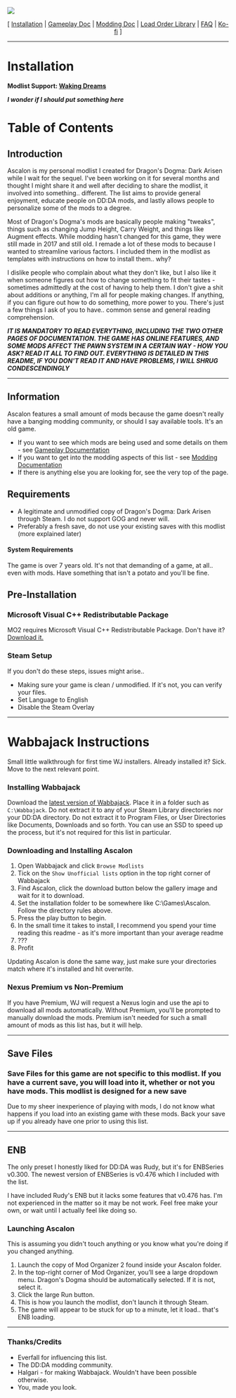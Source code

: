 
![](https://raw.githubusercontent.com/Oghma-Infinium/Ascalon/blob/main/Media/Ascalon.webp)

<p align="center">
  [ <a href="">Installation</a> |
  <a href="https://github.com/Oghma-Infinium/Ascalon/blob/main/Documentation/Gameplay%20Documentation.md">Gameplay Doc</a> |
  <a href="">Modding Doc</a> |
  <a href="">Load Order Library</a> |
  <a href="https://github.com/Oghma-Infinium/Ascalon/blob/main/Documentation/FAQ.md">FAQ</a> |
  <a href="https://ko-fi.com/maelstrom_">Ko-fi</a> ]
</p>

---

# Installation

**Modlist Support: [Waking Dreams](https://discord.gg/WakingDreams)** 

***I wonder if I should put something here***

# Table of Contents


## Introduction

Ascalon is my personal modlist I created for Dragon's Dogma: Dark Arisen while I wait for the sequel. I've been working on it for several months and thought I might share it and well after deciding to share the modlist, it involved into something.. different. The list aims to provide general enjoyment, educate people on DD:DA mods, and lastly allows people to personalize some of the mods to a degree.

Most of Dragon's Dogma's mods are basically people making "tweaks", things such as changing Jump Height, Carry Weight, and things like Augment effects. While modding hasn't changed for this game, they were still made in 2017 and still old. I remade a lot of these mods to because I wanted to streamline various factors. I included them in the modlist as templates with instructions on how to install them.. why?

I dislike people who complain about what they don't like, but I also like it when someone figures out how to change something to fit their tastes - sometimes admittedly at the cost of having to help them. I don't give a shit about additions or anything, I'm all for people making changes. If anything, if you can figure out how to do something, more power to you. There's just a few things I ask of you to have.. common sense and general reading comprehension.

***IT IS MANDATORY TO READ EVERYTHING, INCLUDING THE TWO OTHER PAGES OF DOCUMENTATION. THE GAME HAS ONLINE FEATURES, AND SOME MODS AFFECT THE PAWN SYSTEM IN A CERTAIN WAY - HOW YOU ASK? READ IT ALL TO FIND OUT. EVERYTHING IS DETAILED IN THIS README, IF YOU DON'T READ IT AND HAVE PROBLEMS, I WILL SHRUG CONDESCENDINGLY***

---

## Information

Ascalon features a small amount of mods because the game doesn't really have a banging modding community, or should I say available tools. It's an old game.

- If you want to see which mods are being used and some details on them - see [Gameplay Documentation](https://github.com/Maelstrom8/Ascalon/blob/main/Gameplay%20Documentation.md)
- If you want to get into the modding aspects of this list - see [Modding Documentation](https://github.com/Maelstrom8/Ascalon/blob/main/Modding%20Documentation.md)
- If there is anything else you are looking for, see the very top of the page.

## Requirements 

- A legitimate and unmodified copy of Dragon's Dogma: Dark Arisen through Steam. I do not support GOG and never will.
- Preferably a fresh save, do not use your existing saves with this modlist (more explained later)

#### System Requirements

The game is over 7 years old. It's not that demanding of a game, at all.. even with mods. Have something that isn't a potato and you'll be fine. 

## Pre-Installation

### Microsoft Visual C++ Redistributable Package

MO2 requires Microsoft Visual C++ Redistributable Package. Don't have it? [Download it.](https://aka.ms/vs/16/release/vc_redist.x64.exe)

### Steam Setup

If you don't do these steps, issues might arise..

- Making sure your game is clean / unmodified. If it's not, you can verify your files.
- Set Language to English
- Disable the Steam Overlay

---

# Wabbajack Instructions

Small little walkthrough for first time WJ installers. Already installed it? Sick. Move to the next relevant point.

### Installing Wabbajack

Download the [latest version of Wabbajack](https://github.com/wabbajack-tools/wabbajack/releases). Place it in a folder such as `C:\Wabbajack`. Do not extract it to any of your Steam Library directories nor your DD:DA directory. Do not extract it to Program Files, or User Directories like Documents, Downloads and so forth. You can use an SSD to speed up the process, but it's not required for this list in particular.

### Downloading and Installing Ascalon 

1. Open Wabbajack and click `Browse Modlists`
2. Tick on the `Show Unofficial lists` option in the top right corner of Wabbajack
3. Find Ascalon, click the download button below the gallery image and wait for it to download.
4. Set the installation folder to be somewhere like C:\Games\Ascalon. Follow the directory rules above.
5. Press the play button to begin.
6. In the small time it takes to install, I recommend you spend your time reading this readme - as it's more important than your average readme
7. ???
8. Profit

Updating Ascalon is done the same way, just make sure your directories match where it's installed and hit overwrite.

### Nexus Premium vs Non-Premium

If you have Premium, WJ will request a Nexus login and use the api to download all mods automatically. Without Premium, you'll be prompted to manually download the mods. Premium isn't needed for such a small amount of mods as this list has, but it will help.

---

## Save Files

### **Save Files for this game are not specific to this modlist. If you have a current save, you will load into it, whether or not you have mods. This modlist is designed for a new save**

Due to my sheer inexperience of playing with mods, I do not know what happens if you load into an existing game with these mods. Back your save up if you already have one prior to using this list.

---

## ENB

The only preset I honestly liked for DD:DA was Rudy, but it's for ENBSeries v0.300. The newest version of ENBSeries is v0.476 which I included with the list. 

I have included Rudy's ENB but it lacks some features that v0.476 has. I'm not experienced in the matter so it may be not work. Feel free make your own, or wait until I actually feel like doing so.

### Launching Ascalon

This is assuming you didn't touch anything or you know what you're doing if you changed anything.

1. Launch the copy of Mod Organizer 2 found inside your Ascalon folder.
2. In the top-right corner of Mod Organizer, you’ll see a large dropdown menu. Dragon's Dogma should be automatically selected. If it is not, select it.
3. Click the large Run button.
4. This is how you launch the modlist, don't launch it through Steam.
5. The game will appear to be stuck for up to a minute, let it load.. that's ENB loading.

---

### Thanks/Credits

- Everfall for influencing this list.
- The DD:DA modding community.
- Halgari - for making Wabbajack. Wouldn't have been possible otherwise.
- You, made you look.
